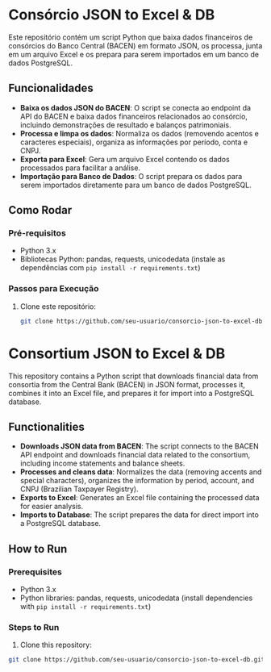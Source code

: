 # Consórcio JSON to Excel & DB

Este repositório contém um script Python que baixa dados financeiros de consórcios do Banco Central (BACEN) em formato JSON, os processa, junta em um arquivo Excel e os prepara para serem importados em um banco de dados PostgreSQL.

## Funcionalidades

- **Baixa os dados JSON do BACEN**: O script se conecta ao endpoint da API do BACEN e baixa dados financeiros relacionados ao consórcio, incluindo demonstrações de resultado e balanços patrimoniais.
- **Processa e limpa os dados**: Normaliza os dados (removendo acentos e caracteres especiais), organiza as informações por período, conta e CNPJ.
- **Exporta para Excel**: Gera um arquivo Excel contendo os dados processados para facilitar a análise.
- **Importação para Banco de Dados**: O script prepara os dados para serem importados diretamente para um banco de dados PostgreSQL.

## Como Rodar

### Pré-requisitos

- Python 3.x
- Bibliotecas Python: pandas, requests, unicodedata (instale as dependências com `pip install -r requirements.txt`)

### Passos para Execução

1. Clone este repositório:
   ```bash
   git clone https://github.com/seu-usuario/consorcio-json-to-excel-db.git

# Consortium JSON to Excel & DB

This repository contains a Python script that downloads financial data from consortia from the Central Bank (BACEN) in JSON format, processes it, combines it into an Excel file, and prepares it for import into a PostgreSQL database.

## Functionalities

- **Downloads JSON data from BACEN**: The script connects to the BACEN API endpoint and downloads financial data related to the consortium, including income statements and balance sheets.
- **Processes and cleans data**: Normalizes the data (removing accents and special characters), organizes the information by period, account, and CNPJ (Brazilian Taxpayer Registry).
- **Exports to Excel**: Generates an Excel file containing the processed data for easier analysis.
- **Imports to Database**: The script prepares the data for direct import into a PostgreSQL database.

## How to Run

### Prerequisites

- Python 3.x
- Python libraries: pandas, requests, unicodedata (install dependencies with `pip install -r requirements.txt`)

### Steps to Run

1. Clone this repository:
```bash
git clone https://github.com/seu-usuario/consorcio-json-to-excel-db.git
